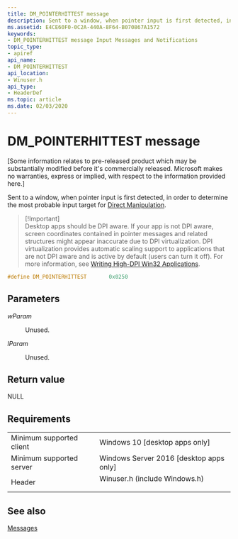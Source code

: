 ```yaml
---
title: DM_POINTERHITTEST message
description: Sent to a window, when pointer input is first detected, in order to determine the most probable input target for Direct Manipulation.
ms.assetid: E4CE60F0-0C2A-440A-8F64-B070867A1572
keywords:
- DM_POINTERHITTEST message Input Messages and Notifications
topic_type:
- apiref
api_name:
- DM_POINTERHITTEST
api_location:
- Winuser.h
api_type:
- HeaderDef
ms.topic: article
ms.date: 02/03/2020
---
```


# DM_POINTERHITTEST message

\[Some information relates to pre-released product which may be substantially modified before it's commercially released. Microsoft makes no warranties, express or implied, with respect to the information provided here.\]

Sent to a window, when pointer input is first detected, in order to determine the most probable input target for [Direct Manipulation](https://msdn.microsoft.com/library/windows/desktop/hh446969).

> \[!Important\]  
> Desktop apps should be DPI aware. If your app is not DPI aware, screen coordinates contained in pointer messages and related structures might appear inaccurate due to DPI virtualization. DPI virtualization provides automatic scaling support to applications that are not DPI aware and is active by default (users can turn it off). For more information, see [Writing High-DPI Win32 Applications](https://msdn.microsoft.com/library/windows/desktop/dd464660).

 


```C++
#define DM_POINTERHITTEST       0x0250
```



## Parameters

<dl> <dt>

*wParam* 
</dt> <dd>

Unused.

</dd> <dt>

*lParam* 
</dt> <dd>

Unused.

</dd> </dl>

## Return value

NULL

## Requirements



|                                     |                                                                                                          |
|-------------------------------------|----------------------------------------------------------------------------------------------------------|
| Minimum supported client<br/> | Windows 10 \[desktop apps only\]<br/>                                                              |
| Minimum supported server<br/> | Windows Server 2016 \[desktop apps only\]<br/>                                                     |
| Header<br/>                   | <dl> <dt>Winuser.h (include Windows.h)</dt> </dl> |



## See also

<dl> <dt>

[Messages](messages.md)
</dt> </dl>

 

 





